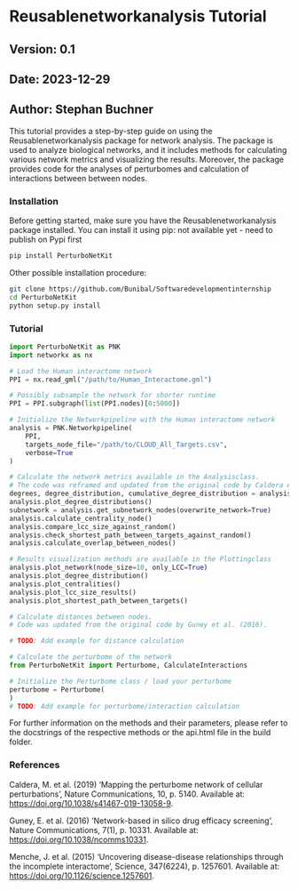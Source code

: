 # Reusablenetworkanalysis Tutorial

## Version: 0.1
## Date: 2023-12-29
## Author: Stephan Buchner

This tutorial provides a step-by-step guide on using the Reusablenetworkanalysis package for network analysis. The package is used to analyze biological networks, and it includes methods for calculating various network metrics and visualizing the results.
Moreover, the package provides code for the analyses of perturbomes and calculation of interactions between between nodes.
### Installation

Before getting started, make sure you have the Reusablenetworkanalysis package installed. You can install it using pip:
not available yet - need to publish on Pypi first
```bash
pip install PerturboNetKit
```

Other possible installation procedure:
```bash
git clone https://github.com/Bunibal/Softwaredevelopmentinternship
cd PerturboNetKit
python setup.py install
```

### Tutorial

```python
import PerturboNetKit as PNK
import networkx as nx

# Load the Human interactome network
PPI = nx.read_gml("/path/to/Human_Interactome.gml")

# Possibly subsample the network for shorter runtime
PPI = PPI.subgraph(list(PPI.nodes)[0:5000])

# Initialize the Networkpipeline with the Human interactome network
analysis = PNK.Networkpipeline(
    PPI,
    targets_node_file="/path/to/CLOUD_All_Targets.csv",
    verbose=True
)

# Calculate the network metrics available in the Analysisclass. 
# The code was reframed and updated from the original code by Caldera et al. (2019).
degrees, degree_distribution, cumulative_degree_distribution = analysis.get_degree_distribution()
analysis.plot_degree_distributions()
subnetwork = analysis.get_subnetwork_nodes(overwrite_network=True)
analysis.calculate_centrality_node()
analysis.compare_lcc_size_against_random()
analysis.check_shortest_path_between_targets_against_random()
analysis.calculate_overlap_between_nodes()

# Results visualization methods are available in the Plottingclass
analysis.plot_network(node_size=10, only_LCC=True)
analysis.plot_degree_distribution()
analysis.plot_centralities()
analysis.plot_lcc_size_results()
analysis.plot_shortest_path_between_targets()

# Calculate distances between nodes. 
# Code was updated from the original code by Guney et al. (2016).

# TODO: Add example for distance calculation

# Calculate the perturbome of the network
from PerturboNetKit import Perturbome, CalculateInteractions

# Initialize the Perturbome class / load your perturbome
perturbome = Perturbome(
)
# TODO: Add example for perturbome/interaction calculation
```

For further information on the methods and their parameters, please refer to the docstrings of the respective methods or the api.html file in the build folder.

### References

Caldera, M. et al. (2019) ‘Mapping the perturbome network of cellular perturbations’, Nature Communications, 10, p. 5140. Available at: https://doi.org/10.1038/s41467-019-13058-9.

Guney, E. et al. (2016) ‘Network-based in silico drug efficacy screening’, Nature Communications, 7(1), p. 10331. Available at: https://doi.org/10.1038/ncomms10331.

Menche, J. et al. (2015) ‘Uncovering disease-disease relationships through the incomplete interactome’, Science, 347(6224), p. 1257601. Available at: https://doi.org/10.1126/science.1257601.
